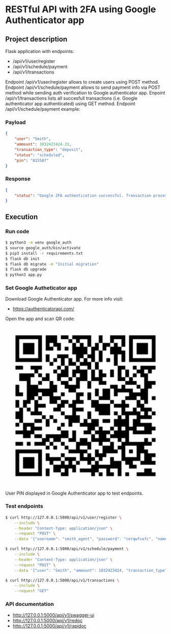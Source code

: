 # RESTful API with 2FA using Google Authenticator app

## Project description

Flask application with endpoints:

- /api/v1/user/register
- /api/v1/schedule/payment
- /api/v1/transactions

Endpoint /api/v1/user/register allows to create users using POST method. Endpoint /api/v1/schedule/payment allows to send payment info via POST method while sending auth verification to Google authenticator app. Enpoint /api/v1/transactions lists all succesfull transactions (i.e. Google authenticator app authenticated) using GET method. Endpoint /api/v1/schedule/payment example:

### Payload
```json
{
    "user": "Smith", 
    "ammount": 1032423424.23,
    "transaction_type": "deposit",
    "status": "scheduled",
    "pin": "815587"
}
```

### Response
```json
{
    "status": "Google 2FA authentication successful. Transaction processed!"
}
```

## Execution

### Run code
  
```bash
$ python3 -m venv google_auth
$ source google_auth/bin/activate
$ pip3 install -r requirements.txt
$ flask db init 
$ flask db migrate -m "Initial migration"
$ flask db upgrade
$ python3 app.py
```

### Set Google Autheticator app

Download Google Authenticator app. For more info visit:

- https://authenticatorapi.com/

Open the app and scan QR code:

![QR code](QRcode.png?raw=true "Title")

User PIN displayed in Google Authenticator app to test endpoints.

### Test endpoints

```bash
$ curl http://127.0.0.1:5000/api/v1/user/register \
    --include \
    --header "Content-Type: application/json" \
    --request "POST" \
    --data '{"username": "smith_agent", "password": "cerqwfvafc", "name": "Agent Smith"}'
```

```bash
$ curl http://127.0.0.1:5000/api/v1/schedule/payment \
    --include \
    --header "Content-Type: application/json" \
    --request "POST" \
    --data '{"user": "Smith", "ammount": 1032423424, "transaction_type": "deposit", "status": "scheduled", "pin": "815587"}'
```

```bash
$ curl http://127.0.0.1:5000/api/v1/transactions \
    --include \
    --request "GET"
```

### API documentation

- http://127.0.0.1:5000/api/v1/swagger-ui
- http://127.0.0.1:5000/api/v1/redoc
- http://127.0.0.1:5000/api/v1/rapidoc